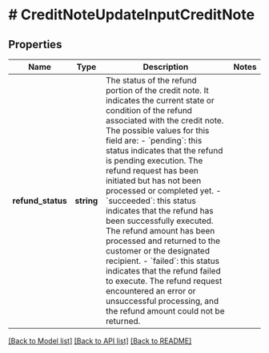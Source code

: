 # # CreditNoteUpdateInputCreditNote

## Properties

Name | Type | Description | Notes
------------ | ------------- | ------------- | -------------
**refund_status** | **string** | The status of the refund portion of the credit note. It indicates the current state or condition of the refund associated with the credit note. The possible values for this field are:  - &#x60;pending&#x60;: this status indicates that the refund is pending execution. The refund request has been initiated but has not been processed or completed yet. - &#x60;succeeded&#x60;: this status indicates that the refund has been successfully executed. The refund amount has been processed and returned to the customer or the designated recipient. - &#x60;failed&#x60;: this status indicates that the refund failed to execute. The refund request encountered an error or unsuccessful processing, and the refund amount could not be returned. |

[[Back to Model list]](../../README.md#models) [[Back to API list]](../../README.md#endpoints) [[Back to README]](../../README.md)
